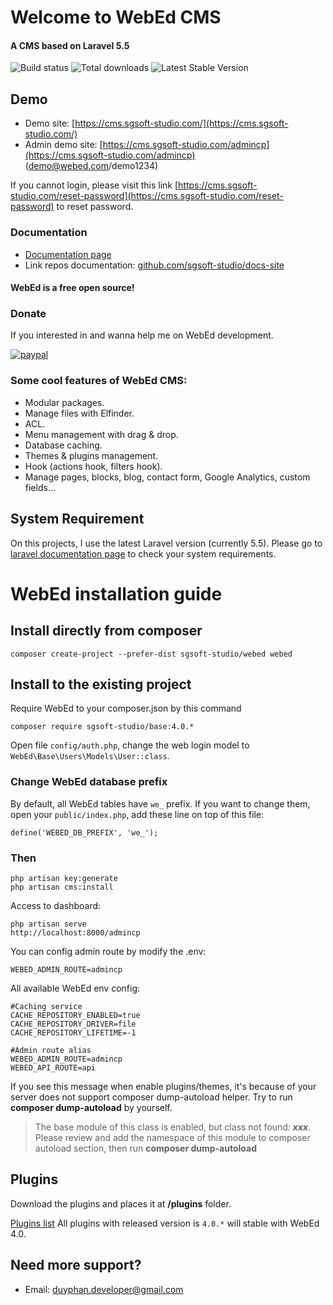 # Welcome to WebEd CMS
#### A CMS based on Laravel 5.5
![Build status](https://travis-ci.org/sgsoft-studio/webed.svg)
![Total downloads](https://poser.pugx.org/sgsoft-studio/base/d/total.svg)
![Latest Stable Version](https://poser.pugx.org/sgsoft-studio/base/v/stable.svg)

## Demo
- Demo site: [https://cms.sgsoft-studio.com/](https://cms.sgsoft-studio.com/)
- Admin demo site: [https://cms.sgsoft-studio.com/admincp](https://cms.sgsoft-studio.com/admincp) (demo@webed.com/demo1234)

If you cannot login, please visit this link [https://cms.sgsoft-studio.com/reset-password](https://cms.sgsoft-studio.com/reset-password) to reset password.

### Documentation
- [Documentation page](https://webed.sgsoft-studio.com/docs/3.1/overview)
- Link repos documentation: [github.com/sgsoft-studio/docs-site](https://github.com/sgsoft-studio/docs-site)

#### WebEd is a free open source!

### Donate
If you interested in and wanna help me on WebEd development.

[![paypal](https://www.paypalobjects.com/en_US/i/btn/btn_donateCC_LG.gif)](https://www.paypal.me/duyphan2502)

### Some cool features of WebEd CMS:
- Modular packages.
- Manage files with Elfinder.
- ACL.
- Menu management with drag & drop.
- Database caching.
- Themes & plugins management.
- Hook (actions hook, filters hook).
- Manage pages, blocks, blog, contact form, Google Analytics, custom fields...

## System Requirement
On this projects, I use the latest Laravel version (currently 5.5). 
Please go to [laravel documentation page](https://laravel.com/docs/5.5/installation) to check your system requirements.

# WebEd installation guide

## Install directly from composer
```
composer create-project --prefer-dist sgsoft-studio/webed webed
```

## Install to the existing project
Require WebEd to your composer.json by this command
```
composer require sgsoft-studio/base:4.0.*
```
Open file `config/auth.php`, change the web login model to `WebEd\Base\Users\Models\User::class`.

### Change WebEd database prefix
By default, all WebEd tables have `we_` prefix. If you want to change them, open your `public/index.php`, add these line on top of this file:
```
define('WEBED_DB_PREFIX', 'we_');
```

### Then
```
php artisan key:generate
php artisan cms:install
```

Access to dashboard:
```
php artisan serve
http://localhost:8000/admincp
```

You can config admin route by modify the .env:
```
WEBED_ADMIN_ROUTE=admincp
```

All available WebEd env config:
```
#Caching service
CACHE_REPOSITORY_ENABLED=true
CACHE_REPOSITORY_DRIVER=file
CACHE_REPOSITORY_LIFETIME=-1

#Admin route alias
WEBED_ADMIN_ROUTE=admincp
WEBED_API_ROUTE=api
```

If you see this message when enable plugins/themes, it's because of your server does not support composer dump-autoload
helper. Try to run **composer dump-autoload** by yourself.


>The base module of this class is enabled, but class not found: ***xxx***. Please review and add the namespace of this module to composer autoload section, then run **composer dump-autoload**


## Plugins
Download the plugins and places it at **/plugins** folder.

[Plugins list](https://github.com/webed-plugins)
All plugins with released version is `4.0.*` will stable with WebEd 4.0.

## Need more support?
- Email: [duyphan.developer@gmail.com](mailto:duyphan.developer@gmail.com)
